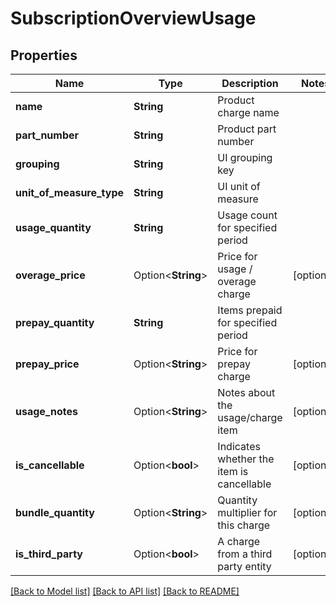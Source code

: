 # SubscriptionOverviewUsage

## Properties

Name | Type | Description | Notes
------------ | ------------- | ------------- | -------------
**name** | **String** | Product charge name | 
**part_number** | **String** | Product part number | 
**grouping** | **String** | UI grouping key | 
**unit_of_measure_type** | **String** | UI unit of measure | 
**usage_quantity** | **String** | Usage count for specified period | 
**overage_price** | Option<**String**> | Price for usage / overage charge | [optional]
**prepay_quantity** | **String** | Items prepaid for specified period | 
**prepay_price** | Option<**String**> | Price for prepay charge | [optional]
**usage_notes** | Option<**String**> | Notes about the usage/charge item | [optional]
**is_cancellable** | Option<**bool**> | Indicates whether the item is cancellable | [optional]
**bundle_quantity** | Option<**String**> | Quantity multiplier for this charge | [optional]
**is_third_party** | Option<**bool**> | A charge from a third party entity | [optional]

[[Back to Model list]](../README.md#documentation-for-models) [[Back to API list]](../README.md#documentation-for-api-endpoints) [[Back to README]](../README.md)


